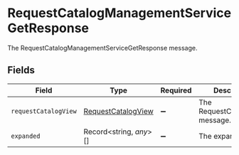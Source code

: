 # RequestCatalogManagementServiceGetResponse

The RequestCatalogManagementServiceGetResponse message.


## Fields

| Field                                                           | Type                                                            | Required                                                        | Description                                                     |
| --------------------------------------------------------------- | --------------------------------------------------------------- | --------------------------------------------------------------- | --------------------------------------------------------------- |
| `requestCatalogView`                                            | [RequestCatalogView](../../models/shared/requestcatalogview.md) | :heavy_minus_sign:                                              | The RequestCatalogView message.                                 |
| `expanded`                                                      | Record<string, *any*>[]                                         | :heavy_minus_sign:                                              | The expanded field.                                             |